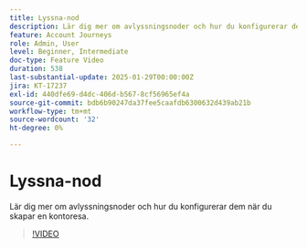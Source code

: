 ```yaml
---
title: Lyssna-nod
description: Lär dig mer om avlyssningsnoder och hur du konfigurerar dem när du skapar en kontoresa.
feature: Account Journeys
role: Admin, User
level: Beginner, Intermediate
doc-type: Feature Video
duration: 538
last-substantial-update: 2025-01-29T00:00:00Z
jira: KT-17237
exl-id: 440dfe69-d4dc-406d-b567-8cf56965ef4a
source-git-commit: bdb6b90247da37fee5caafdb6300632d439ab21b
workflow-type: tm+mt
source-wordcount: '32'
ht-degree: 0%

---
```


# Lyssna-nod

Lär dig mer om avlyssningsnoder och hur du konfigurerar dem när du skapar en kontoresa.

>[!VIDEO](https://video.tv.adobe.com/v/3443219/?learn=on&enablevpops)
